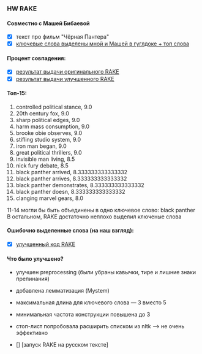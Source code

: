 ### HW RAKE
#### Совместно с Машей Бибаевой
- [x] текст про фильм "Чёрная Пантера"
- [x] [ключевые слова выделены мной и Машей в гуглдоке + топ слова](https://docs.google.com/document/d/1j5p2sc8HoWWiSpwcUqXYE2kylt7paMbPTUtc8Y06p9Y/edit?usp=sharing)

#### Процент совпадения: 
- [x] [результат выдачи оригинального RAKE](./old_RAKE.txt)
- [x] [результат выдачи улучшенного RAKE](./panther_keywords.txt)

#### Топ-15:
1. controlled political stance, 9.0
2. 20th century fox, 9.0
3. sharp political edges, 9.0
4. harm mass consumption, 9.0
5. brooke obie observes, 9.0
6. stifling studio system, 9.0
7. iron man began, 9.0
8. great political thrillers, 9.0
9. invisible man living, 8.5
10. nick fury debate, 8.5
11. black panther arrived, 8.333333333333332
12. black panther arrives, 8.333333333333332
13. black panther demonstrates, 8.333333333333332
14. black panther doesn, 8.333333333333332
15. clanging marvel gears, 8.0

11-14 могли бы быть объединены в одно ключевое слово: black panther
В остальном, RAKE достаточно неплохо выделил ключеные слова

#### Ошибочно выделенные слова (на наш взгляд): 

- [x] [улучшенный код RAKE](./rake.py)

#### Что было улучшено?
 - улучшен preprocessing (были убраны кавычки, тире и лишние знаки препинания)
 - добавлена лемматизация (Mystem)
 - максимальная длина для ключевого слова — 3 вместо 5
 - минимальная частота конструкции повышена до 3
 - стоп-лист попробовала расширить списком из nltk —> не очень эффективно
 
- [] [запуск RAKE на русском тексте]

